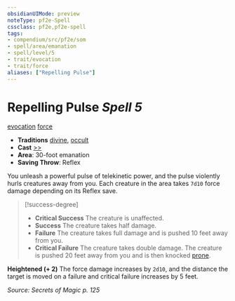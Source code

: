 ```yaml
---
obsidianUIMode: preview
noteType: pf2e-Spell
cssclass: pf2e,pf2e-spell
tags:
- compendium/src/pf2e/som
- spell/area/emanation
- spell/level/5
- trait/evocation
- trait/force
aliases: ["Repelling Pulse"]
---
```

# Repelling Pulse *Spell 5*   
[evocation](rules/traits/evocation.md "Evocation School Trait")  [force](rules/traits/force.md "Force Energy & Element Trait")  

- **Traditions** [divine](rules/traits/divine.md "Divine Tradition Trait"), [occult](rules/traits/occult.md "Occult Tradition Trait")
- **Cast** [>>](rules/core-rulebook/chapter-9-playing-the-game.md#Actions "Two-Action") 
- **Area**: 30-foot emanation
- **Saving Throw**: Reflex

You unleash a powerful pulse of telekinetic power, and the pulse violently hurls creatures away from you. Each creature in the area takes `7d10` force damage depending on its Reflex save.

> [!success-degree] 
> - **Critical Success** The creature is unaffected.
> - **Success** The creature takes half damage.
> - **Failure** The creature takes full damage and is pushed 10 feet away from you.
> - **Critical Failure** The creature takes double damage. The creature is pushed 20 feet away from you and is then knocked [prone](rules/conditions.md#Prone).

**Heightened (+ 2)** The force damage increases by `2d10`, and the distance the target is moved on a failure and critical failure increases by 5 feet.

*Source: Secrets of Magic p. 125*